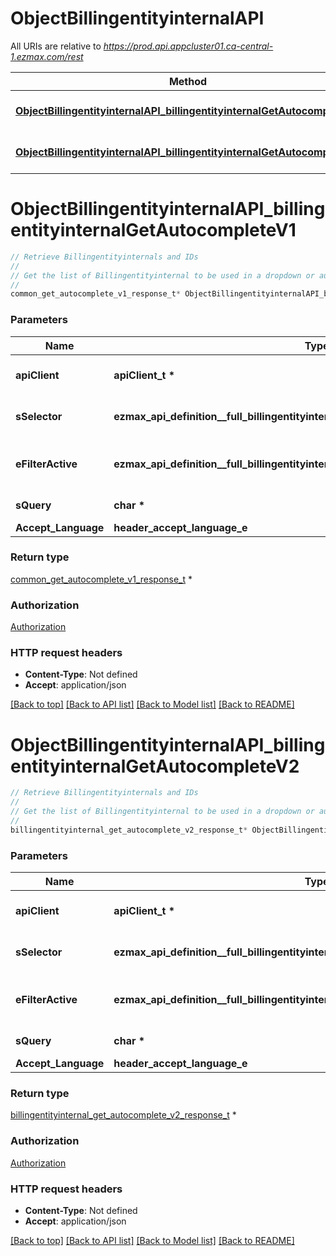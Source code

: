 # ObjectBillingentityinternalAPI

All URIs are relative to *https://prod.api.appcluster01.ca-central-1.ezmax.com/rest*

Method | HTTP request | Description
------------- | ------------- | -------------
[**ObjectBillingentityinternalAPI_billingentityinternalGetAutocompleteV1**](ObjectBillingentityinternalAPI.md#ObjectBillingentityinternalAPI_billingentityinternalGetAutocompleteV1) | **GET** /1/object/billingentityinternal/getAutocomplete/{sSelector} | Retrieve Billingentityinternals and IDs
[**ObjectBillingentityinternalAPI_billingentityinternalGetAutocompleteV2**](ObjectBillingentityinternalAPI.md#ObjectBillingentityinternalAPI_billingentityinternalGetAutocompleteV2) | **GET** /2/object/billingentityinternal/getAutocomplete/{sSelector} | Retrieve Billingentityinternals and IDs


# **ObjectBillingentityinternalAPI_billingentityinternalGetAutocompleteV1**
```c
// Retrieve Billingentityinternals and IDs
//
// Get the list of Billingentityinternal to be used in a dropdown or autocomplete control.
//
common_get_autocomplete_v1_response_t* ObjectBillingentityinternalAPI_billingentityinternalGetAutocompleteV1(apiClient_t *apiClient, ezmax_api_definition__full_billingentityinternalGetAutocompleteV1_sSelector_e sSelector, ezmax_api_definition__full_billingentityinternalGetAutocompleteV1_eFilterActive_e eFilterActive, char * sQuery, header_accept_language_e Accept_Language);
```

### Parameters
Name | Type | Description  | Notes
------------- | ------------- | ------------- | -------------
**apiClient** | **apiClient_t \*** | context containing the client configuration |
**sSelector** | **ezmax_api_definition__full_billingentityinternalGetAutocompleteV1_sSelector_e** | The type of Billingentityinternals to return | 
**eFilterActive** | **ezmax_api_definition__full_billingentityinternalGetAutocompleteV1_eFilterActive_e** | Specify which results we want to display. | [optional] [default to &#39;Active&#39;]
**sQuery** | **char \*** | Allow to filter the returned results | [optional] 
**Accept_Language** | **header_accept_language_e** |  | [optional] 

### Return type

[common_get_autocomplete_v1_response_t](common_get_autocomplete_v1_response.md) *


### Authorization

[Authorization](../README.md#Authorization)

### HTTP request headers

 - **Content-Type**: Not defined
 - **Accept**: application/json

[[Back to top]](#) [[Back to API list]](../README.md#documentation-for-api-endpoints) [[Back to Model list]](../README.md#documentation-for-models) [[Back to README]](../README.md)

# **ObjectBillingentityinternalAPI_billingentityinternalGetAutocompleteV2**
```c
// Retrieve Billingentityinternals and IDs
//
// Get the list of Billingentityinternal to be used in a dropdown or autocomplete control.
//
billingentityinternal_get_autocomplete_v2_response_t* ObjectBillingentityinternalAPI_billingentityinternalGetAutocompleteV2(apiClient_t *apiClient, ezmax_api_definition__full_billingentityinternalGetAutocompleteV2_sSelector_e sSelector, ezmax_api_definition__full_billingentityinternalGetAutocompleteV2_eFilterActive_e eFilterActive, char * sQuery, header_accept_language_e Accept_Language);
```

### Parameters
Name | Type | Description  | Notes
------------- | ------------- | ------------- | -------------
**apiClient** | **apiClient_t \*** | context containing the client configuration |
**sSelector** | **ezmax_api_definition__full_billingentityinternalGetAutocompleteV2_sSelector_e** | The type of Billingentityinternals to return | 
**eFilterActive** | **ezmax_api_definition__full_billingentityinternalGetAutocompleteV2_eFilterActive_e** | Specify which results we want to display. | [optional] [default to &#39;Active&#39;]
**sQuery** | **char \*** | Allow to filter the returned results | [optional] 
**Accept_Language** | **header_accept_language_e** |  | [optional] 

### Return type

[billingentityinternal_get_autocomplete_v2_response_t](billingentityinternal_get_autocomplete_v2_response.md) *


### Authorization

[Authorization](../README.md#Authorization)

### HTTP request headers

 - **Content-Type**: Not defined
 - **Accept**: application/json

[[Back to top]](#) [[Back to API list]](../README.md#documentation-for-api-endpoints) [[Back to Model list]](../README.md#documentation-for-models) [[Back to README]](../README.md)

